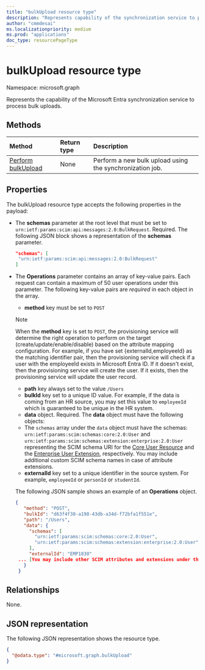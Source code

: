 ```yaml
---
title: "bulkUpload resource type"
description: "Represents capability of the synchronization service to process bulk uploads."
author: "cmmdesai"
ms.localizationpriority: medium
ms.prod: "applications"
doc_type: resourcePageType 
---
```


# bulkUpload resource type

Namespace: microsoft.graph

Represents the capability of the Microsoft Entra synchronization service to process bulk uploads.

## Methods

|Method|Return type|Description|
|:---|:---|:---|
|[Perform bulkUpload](../api/synchronization-synchronizationjob-post-bulkupload.md)| None |Perform a new bulk upload using the synchronization job.|

## Properties

The bulkUpload resource type accepts the following properties in the payload:

- The **schemas** parameter at the root level that must be set to `urn:ietf:params:scim:api:messages:2.0:BulkRequest`. Required. The following JSON block shows a representation of the **schemas** parameter.

   ```json
   "schemas": [
    "urn:ietf:params:scim:api:messages:2.0:BulkRequest"
   ]
   ```

- The **Operations** parameter contains an array of key-value pairs. Each request can contain a maximum of 50 user operations under this parameter. The following key-value pairs are _required_ in each object in the array.
  - **method** key must be set to `POST`
   > [!NOTE]
   > When the **method** key is set to `POST`, the provisioning service will determine the right operation to perform on the target (create/update/enable/disable) based on the attribute mapping configuration. For example, if you have set {externalId,employeeId} as the matching identifier pair, then the provisioning service will check if a user with the employeeId exists in Microsoft Entra ID. If it doesn't exist, then the provisioning service will create the user. If it exists, then the provisioning service will update the user record.
  - **path** key always set to the value `/Users`
  - **bulkId** key set to a unique ID value. For example, if the data is coming from an HR source, you may set this value to `employeeId` which is guaranteed to be unique in the HR system.  
  - **data** object. Required. The **data** object must have the following objects:
  - The `schemas` array under the `data` object must have the schemas: `urn:ietf:params:scim:schemas:core:2.0:User` and `urn:ietf:params:scim:schemas:extension:enterprise:2.0:User` representing the SCIM schema URI for the [Core User Resource](https://datatracker.ietf.org/doc/html/rfc7643#section-4.1) and the [Enterprise User Extension](https://datatracker.ietf.org/doc/html/rfc7643#section-4.3), respectively. You may include additional custom SCIM schema names in case of attribute extensions.
  - **externalId** key set to a unique identifier in the source system. For example, `employeeId` or `personId` or `studentId`.
  
  The following JSON sample shows an example of an **Operations** object.

   ```json
   {
      "method": "POST",
      "bulkId": "d63f4f30-a198-43db-a34d-f72bfa1f551e",
      "path": "/Users",
      "data": {
        "schemas": [
          "urn:ietf:params:scim:schemas:core:2.0:User",
          "urn:ietf:params:scim:schemas:extension:enterprise:2.0:User"
        ],
        "externalId": "EMP1830"
    ... [You may include other SCIM attributes and extensions under the data object.]
      }
    }    

   ```

## Relationships

None.

## JSON representation

The following JSON representation shows the resource type.
<!-- {
  "blockType": "resource",
  "keyProperty": "id",
  "@odata.type": "microsoft.graph.bulkUpload",
  "baseType": "microsoft.graph.entity",
  "openType": false
}
-->
``` json
{
  "@odata.type": "#microsoft.graph.bulkUpload"
}
```
